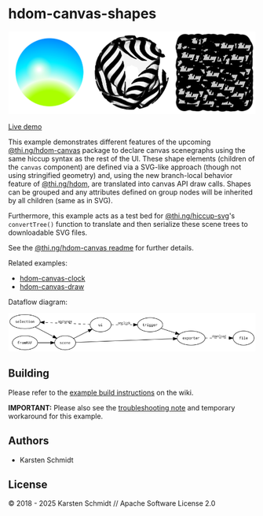 # hdom-canvas-shapes

![screenshot](https://raw.githubusercontent.com/thi-ng/umbrella/develop/assets/hdom-canvas/hdom-canvas-shapes-results.png)

[Live demo](http://demo.thi.ng/umbrella/hdom-canvas-shapes/)

This example demonstrates different features of the upcoming
[@thi.ng/hdom-canvas](https://github.com/thi-ng/umbrella/tree/develop/packages/hdom-canvas)
package to declare canvas scenegraphs using the same hiccup syntax as
the rest of the UI. These shape elements (children of the `canvas`
component) are defined via a SVG-like approach (though not using
stringified geometry) and, using the new branch-local behavior feature
of
[@thi.ng/hdom](https://github.com/thi-ng/umbrella/tree/develop/packages/hdom),
are translated into canvas API draw calls. Shapes can be grouped and any
attributes defined on group nodes will be inherited by all children
(same as in SVG).

Furthermore, this example acts as a test bed for
[@thi.ng/hiccup-svg](https://github.com/thi-ng/umbrella/tree/develop/packages/hiccup-svg)'s
`convertTree()` function to translate and then serialize these scene
trees to downloadable SVG files.

See the [@thi.ng/hdom-canvas
readme](https://github.com/thi-ng/umbrella/tree/develop/packages/hdom-canvas)
for further details.

Related examples:

- [hdom-canvas-clock](https://github.com/thi-ng/umbrella/tree/develop/examples/hdom-canvas-clock)
- [hdom-canvas-draw](https://github.com/thi-ng/umbrella/tree/develop/examples/hdom-canvas-draw)

Dataflow diagram:

![dataflow](https://raw.githubusercontent.com/thi-ng/umbrella/develop/assets/hdom-canvas/hdom-canvas-shapes.png)

## Building

Please refer to the [example build
instructions](https://github.com/thi-ng/umbrella/wiki/Example-build-instructions)
on the wiki.

**IMPORTANT:** Please also see the [troubleshooting
note](https://github.com/thi-ng/umbrella/wiki/Example-build-instructions#troubleshooting)
and temporary workaround for this example.

## Authors

- Karsten Schmidt

## License

&copy; 2018 - 2025 Karsten Schmidt // Apache Software License 2.0

